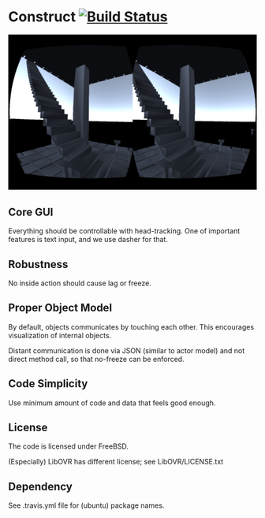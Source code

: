 Construct [![Build Status](https://travis-ci.org/xanxys/construct.png?branch=master)](https://travis-ci.org/xanxys/construct)
==========

![Screenshot](screenshot.png)

Core GUI
----------
Everything should be controllable with head-tracking.
One of important features is text input, and we use dasher for that.


Robustness
----------
No inside action should cause lag or freeze.


Proper Object Model
----------
By default, objects communicates by touching each other. This encourages
visualization of internal objects.

Distant communication is done via JSON (similar to actor model) and not
direct method call, so that no-freeze can be enforced.


Code Simplicity
----------
Use minimum amount of code and data that feels good enough.


License
----------
The code is licensed under FreeBSD.

(Especially) LibOVR has different license; see LibOVR/LICENSE.txt

Dependency
----------
See .travis.yml file for (ubuntu) package names.
